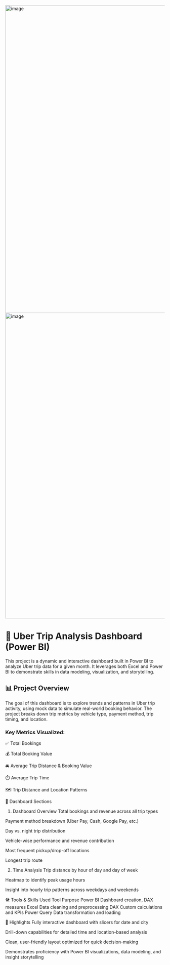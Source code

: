 <img width="1911" height="973" alt="image" src="https://github.com/user-attachments/assets/c9880163-f606-4666-996a-85deb9357b41" />
<img width="1908" height="966" alt="image" src="https://github.com/user-attachments/assets/397cfc3b-5b3c-41da-aab0-89ff0c41a125" />


# 🚗 Uber Trip Analysis Dashboard (Power BI)
This project is a dynamic and interactive dashboard built in Power BI to analyze Uber trip data for a given month. It leverages both Excel and Power BI to demonstrate skills in data modeling, visualization, and storytelling.

## 📊 Project Overview
The goal of this dashboard is to explore trends and patterns in Uber trip activity, using mock data to simulate real-world booking behavior. The project breaks down trip metrics by vehicle type, payment method, trip timing, and location.

### Key Metrics Visualized:
✅ Total Bookings

💰 Total Booking Value

🚘 Average Trip Distance & Booking Value

⏱️ Average Trip Time

🗺️ Trip Distance and Location Patterns

📌 Dashboard Sections
1. Dashboard Overview
Total bookings and revenue across all trip types

Payment method breakdown (Uber Pay, Cash, Google Pay, etc.)

Day vs. night trip distribution

Vehicle-wise performance and revenue contribution

Most frequent pickup/drop-off locations

Longest trip route

2. Time Analysis
Trip distance by hour of day and day of week

Heatmap to identify peak usage hours

Insight into hourly trip patterns across weekdays and weekends

🛠️ Tools & Skills Used
Tool	Purpose
Power BI	Dashboard creation, DAX measures
Excel	Data cleaning and preprocessing
DAX	Custom calculations and KPIs
Power Query	Data transformation and loading

🎯 Highlights
Fully interactive dashboard with slicers for date and city

Drill-down capabilities for detailed time and location-based analysis

Clean, user-friendly layout optimized for quick decision-making

Demonstrates proficiency with Power BI visualizations, data modeling, and insight storytelling
